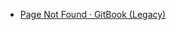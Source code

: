 - [Page Not Found · GitBook (Legacy)](https://shiweipku.gitbooks.io/chinese-doc-of-kaldi/content/kaldi_io.html)
